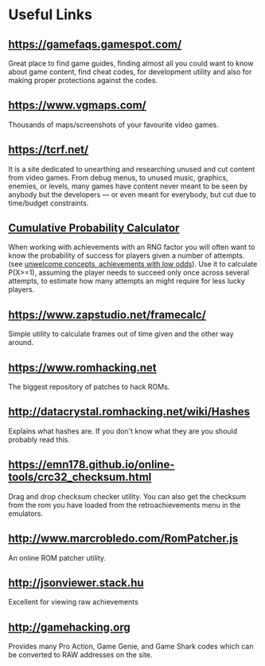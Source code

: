# Useful Links

## https://gamefaqs.gamespot.com/

Great place to find game guides, finding almost all you could want to know about game content, find cheat codes, for development utility and also for making proper protections against the codes.

## https://www.vgmaps.com/

Thousands of maps/screenshots of your favourite video games.

## https://tcrf.net/

It is a site dedicated to unearthing and researching unused and cut content from video games. From debug menus, to unused music, graphics, enemies, or levels, many games have content never meant to be seen by anybody but the developers — or even meant for everybody, but cut due to time/budget constraints.

## [Cumulative Probability Calculator](https://www.danielsoper.com/statcalc/calculator.aspx?id=71)

When working with achievements with an RNG factor you will often want to know the probability of success for players given a number of attempts. (see [unwelcome concepts, achievements with low odds](Developers-Code-of-Conduct#unwelcome-concepts)). Use it to calculate P(X>=1), assuming the player needs to succeed only once across several attempts, to estimate how many attempts an might require for less lucky players.

## https://www.zapstudio.net/framecalc/

Simple utility to calculate frames out of time given and the other way around.

## https://www.romhacking.net

The biggest repository of patches to hack ROMs.

## http://datacrystal.romhacking.net/wiki/Hashes

Explains what hashes are. If you don't know what they are you should probably read this.

## https://emn178.github.io/online-tools/crc32_checksum.html

Drag and drop checksum checker utility. You can also get the checksum from the rom you have loaded from the retroachievements menu in the emulators.

## http://www.marcrobledo.com/RomPatcher.js

An online ROM patcher utility.

## http://jsonviewer.stack.hu

Excellent for viewing raw achievements

## http://gamehacking.org

Provides many Pro Action, Game Genie, and Game Shark codes which can be converted to RAW addresses on the site.
